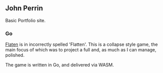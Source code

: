 ## John Perrin

Basic Portfolio site.

### Go

[Flaten](https://https://github.com/PezzA/flaten) is in incorrectly spelled 'Flatten'.  This is a collapse style game, the main focus of which was to project a full and, as much as I can manage, polished.

The game is written in Go, and delivered via WASM.

